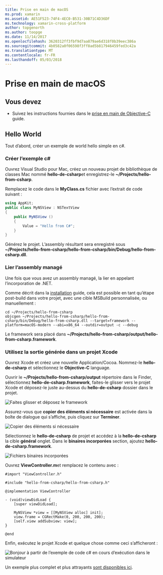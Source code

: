```yaml
---
title: Prise en main de macOS
ms.prod: xamarin
ms.assetid: AE51F523-74F4-4EC0-B531-30B71C4D36DF
ms.technology: xamarin-cross-platform
author: topgenorth
ms.author: toopge
ms.date: 11/14/2017
ms.openlocfilehash: 3620312ff3fbf9d7aa879ae6d318f0b39eec386a
ms.sourcegitcommit: 4b0582a0f06598f3ff8ad5b817946459fed3c42a
ms.translationtype: MT
ms.contentlocale: fr-FR
ms.lasthandoff: 05/03/2018
---
```

# <a name="getting-started-with-macos"></a>Prise en main de macOS

## <a name="what-you-will-need"></a>Vous devez

* Suivez les instructions fournies dans le [prise en main de Objective-C](~/tools/dotnet-embedding/get-started/objective-c/index.md) guide.

## <a name="hello-world"></a>Hello World

Tout d’abord, créer un exemple de world hello simple en c#.

### <a name="create-c-sample"></a>Créer l’exemple c#

Ouvrez Visual Studio pour Mac, créez un nouveau projet de bibliothèque de classes Mac nommé **hello-de-csharp**et enregistrez-le **~/Projects/hello-from-csharp**.

Remplacez le code dans le **MyClass.cs** fichier avec l’extrait de code suivant :

```csharp
using AppKit;
public class MyNSView : NSTextView
{
    public MyNSView ()
    {
        Value = "Hello from C#";
    }
}
```

Générez le projet. L’assembly résultant sera enregistré sous **~/Projects/hello-from-csharp/hello-from-csharp/bin/Debug/hello-from-csharp.dll**.

### <a name="bind-the-managed-assembly"></a>Lier l’assembly managé

Une fois que vous avez un assembly managé, la lier en appelant l’incorporation de .NET.

Comme décrit dans la [installation](~/tools/dotnet-embedding/get-started/install/install.md) guide, cela est possible en tant qu’étape post-build dans votre projet, avec une cible MSBuild personnalisée, ou manuellement :

```shell
cd ~/Projects/hello-from-csharp
objcgen ~/Projects/hello-from-csharp/hello-from-csharp/bin/Debug/hello-from-csharp.dll --target=framework --platform=macOS-modern --abi=x86_64 --outdir=output -c --debug
```

Le framework sera placé dans **~/Projects/hello-from-csharp/output/hello-from-csharp.framework**.

### <a name="use-the-generated-output-in-an-xcode-project"></a>Utilisez la sortie générée dans un projet Xcode

Ouvrez Xcode et créez une nouvelle Application/Cocoa. Nommez-le **hello-de-csharp** et sélectionnez le **Objective-C** language.

Ouvrir le **~/Projects/hello-from-csharp/output** répertoire dans le Finder, sélectionnez **hello-de-csharp.framework**, faites-le glisser vers le projet Xcode et déposez-le juste au-dessus du **hello-de-csharp**  dossier dans le projet.

![Faites glisser et déposez le framework](macos-images/hello-from-csharp-mac-drag-drop-framework.png)

Assurez-vous que **copier des éléments si nécessaire** est activée dans la boîte de dialogue qui s’affiche, puis cliquez sur **Terminer**.

![Copier des éléments si nécessaire](macos-images/hello-from-csharp-mac-copy-items-if-needed.png)

Sélectionnez le **hello-de-csharp** de projet et accédez à la **hello-de-csharp** la cible **général** onglet. Dans le **binaires incorporées** section, ajoutez **hello-de-csharp.framework**.

![Fichiers binaires incorporées](macos-images/hello-from-csharp-mac-embedded-binaries.png)

Ouvrez **ViewController.m**et remplacez le contenu avec :

```objc
#import "ViewController.h"

#include "hello-from-csharp/hello-from-csharp.h"

@implementation ViewController

- (void)viewDidLoad {
    [super viewDidLoad];
    
    MyNSView *view = [[MyNSView alloc] init];
    view.frame = CGRectMake(0, 200, 200, 200);
    [self.view addSubview: view];
}

@end
```

Enfin, exécutez le projet Xcode et quelque chose comme ceci s’afficheront :

![Bonjour à partir de l’exemple de code c# en cours d’exécution dans le simulateur](macos-images/hello-from-csharp-mac.png)

Un exemple plus complet et plus attrayants [sont disponibles ici](https://github.com/mono/Embeddinator-4000/tree/objc/samples/mac/weather).
